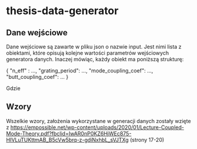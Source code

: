 # thesis-data-generator

## Dane wejściowe
Dane wejściowe są zawarte w pliku json o nazwie input. Jest nimi lista z obiektami, które opisują kolejne wartości parametrów wejściowych generatora danych. Inaczej mówiąc, każdy obiekt ma poniższą strukturę:

{
  "n_eff" : ...,
  "grating_period": ...,
  "mode_coupling_coef": ...,
  "butt_coupling_coef": ...
}

Gdzie 

## Wzory
Wszelkie wzory, założenia wykorzystane w generacji danych zostały wzięte z https://empossible.net/wp-content/uploads/2020/01/Lecture-Coupled-Mode-Theory.pdf?fbclid=IwAR0nP0KZ6HjWEc875-HIVLuTUKttmAB_B5cVw5brq-z-gdiNxhbL_sVJTXg (strony 17-20) 
